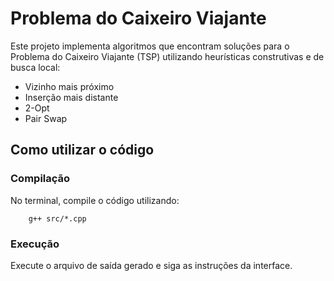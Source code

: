 # Problema do Caixeiro Viajante

Este projeto implementa algoritmos que encontram soluções para o Problema do Caixeiro Viajante (TSP) utilizando heurísticas construtivas e de busca local:

- Vizinho mais próximo
- Inserção mais distante
- 2-Opt
- Pair Swap

## Como utilizar o código

### Compilação
No terminal, compile o código utilizando:

```
    g++ src/*.cpp
```

### Execução

Execute o arquivo de saída gerado e siga as instruções da interface.